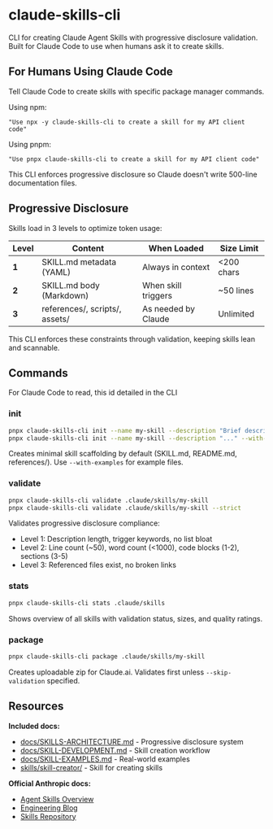 # claude-skills-cli

CLI for creating Claude Agent Skills with progressive disclosure
validation. Built for Claude Code to use when humans ask it to create
skills.

## For Humans Using Claude Code

Tell Claude Code to create skills with specific package manager
commands.

Using npm:

```
"Use npx -y claude-skills-cli to create a skill for my API client code"
```

Using pnpm:

```
"Use pnpx claude-skills-cli to create a skill for my API client code"
```

This CLI enforces progressive disclosure so Claude doesn't write
500-line documentation files.

## Progressive Disclosure

Skills load in 3 levels to optimize token usage:

| Level | Content                        | When Loaded         | Size Limit |
| ----- | ------------------------------ | ------------------- | ---------- |
| **1** | SKILL.md metadata (YAML)       | Always in context   | <200 chars |
| **2** | SKILL.md body (Markdown)       | When skill triggers | ~50 lines  |
| **3** | references/, scripts/, assets/ | As needed by Claude | Unlimited  |

This CLI enforces these constraints through validation, keeping skills
lean and scannable.

## Commands

For Claude Code to read, this id detailed in the CLI

### init

```bash
pnpx claude-skills-cli init --name my-skill --description "Brief description with trigger keywords"
pnpx claude-skills-cli init --name my-skill --description "..." --with-examples
```

Creates minimal skill scaffolding by default (SKILL.md, README.md,
references/). Use `--with-examples` for example files.

### validate

```bash
pnpx claude-skills-cli validate .claude/skills/my-skill
pnpx claude-skills-cli validate .claude/skills/my-skill --strict
```

Validates progressive disclosure compliance:

- Level 1: Description length, trigger keywords, no list bloat
- Level 2: Line count (~50), word count (<1000), code blocks (1-2),
  sections (3-5)
- Level 3: Referenced files exist, no broken links

### stats

```bash
pnpx claude-skills-cli stats .claude/skills
```

Shows overview of all skills with validation status, sizes, and
quality ratings.

### package

```bash
pnpx claude-skills-cli package .claude/skills/my-skill
```

Creates uploadable zip for Claude.ai. Validates first unless
`--skip-validation` specified.

## Resources

**Included docs:**

- [docs/SKILLS-ARCHITECTURE.md](docs/SKILLS-ARCHITECTURE.md) -
  Progressive disclosure system
- [docs/SKILL-DEVELOPMENT.md](docs/SKILL-DEVELOPMENT.md) - Skill
  creation workflow
- [docs/SKILL-EXAMPLES.md](docs/SKILL-EXAMPLES.md) - Real-world
  examples
- [skills/skill-creator/](skills/skill-creator/) - Skill for creating
  skills

**Official Anthropic docs:**

- [Agent Skills Overview](https://docs.claude.com/en/docs/agents-and-tools/agent-skills/overview)
- [Engineering Blog](https://www.anthropic.com/engineering/equipping-agents-for-the-real-world-with-agent-skills)
- [Skills Repository](https://github.com/anthropics/skills)
